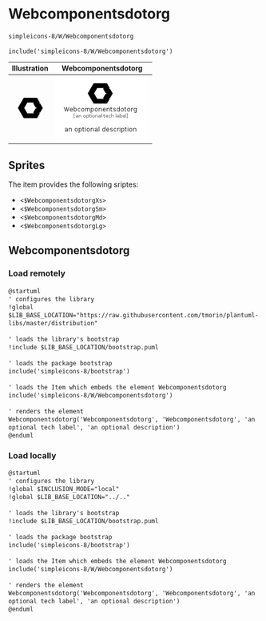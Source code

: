 # Webcomponentsdotorg


```text
simpleicons-8/W/Webcomponentsdotorg
```

```text
include('simpleicons-8/W/Webcomponentsdotorg')
```



| Illustration | Webcomponentsdotorg |
| :---: | :---: |
| ![illustration for Illustration](../../simpleicons-8/W/Webcomponentsdotorg.png) | ![illustration for Webcomponentsdotorg](../../simpleicons-8/W/Webcomponentsdotorg.Local.png) |



## Sprites
The item provides the following sriptes:

- `<$WebcomponentsdotorgXs>`
- `<$WebcomponentsdotorgSm>`
- `<$WebcomponentsdotorgMd>`
- `<$WebcomponentsdotorgLg>`





## Webcomponentsdotorg

### Load remotely
```plantuml
@startuml
' configures the library
!global $LIB_BASE_LOCATION="https://raw.githubusercontent.com/tmorin/plantuml-libs/master/distribution"

' loads the library's bootstrap
!include $LIB_BASE_LOCATION/bootstrap.puml

' loads the package bootstrap
include('simpleicons-8/bootstrap')

' loads the Item which embeds the element Webcomponentsdotorg
include('simpleicons-8/W/Webcomponentsdotorg')

' renders the element
Webcomponentsdotorg('Webcomponentsdotorg', 'Webcomponentsdotorg', 'an optional tech label', 'an optional description')
@enduml
```

### Load locally
```plantuml
@startuml
' configures the library
!global $INCLUSION_MODE="local"
!global $LIB_BASE_LOCATION="../.."

' loads the library's bootstrap
!include $LIB_BASE_LOCATION/bootstrap.puml

' loads the package bootstrap
include('simpleicons-8/bootstrap')

' loads the Item which embeds the element Webcomponentsdotorg
include('simpleicons-8/W/Webcomponentsdotorg')

' renders the element
Webcomponentsdotorg('Webcomponentsdotorg', 'Webcomponentsdotorg', 'an optional tech label', 'an optional description')
@enduml
```

